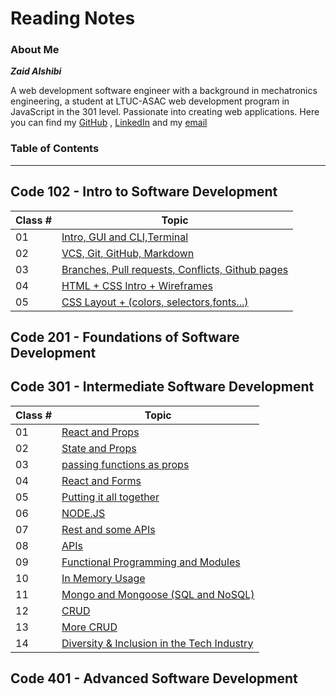 # Reading Notes
### About Me

***Zaid Alshibi***

A web development software engineer with a background in mechatronics engineering, a student at LTUC-ASAC web development program in JavaScript in the 301 level.
Passionate into creating web applications.
Here you can find my [GitHub](https://github.com/zaidalshibi) , [LinkedIn](https://www.linkedin.com/in/zaidalshibi/) and my [email](mailto:zaidealshibi@gmail.com)

### Table of Contents
---
## Code 102 - Intro to Software Development

| Class # | Topic                                                            |
| ------- | ---------------------------------------------------------------- |
| 01      | [Intro, GUI and CLI,Terminal](102-day01.md)                      |
| 02      | [VCS, Git, GitHub, Markdown](102-day02.md)                       |
| 03      | [Branches, Pull requests, Conflicts, Github pages](102-day03.md) |
| 04      | [HTML  + CSS Intro + Wireframes](102-day04.md)                   |
| 05      | [CSS Layout + (colors, selectors,fonts...)](102-day05.md)        |



## Code 201 - Foundations of Software Development

## Code 301 - Intermediate Software Development

| Class # | Topic                                                     |
| ------- | --------------------------------------------------------- |
| 01      | [React and Props](301-day01.md)                           |
| 02      | [State and Props](301-day02.md)                           |
| 03      | [passing functions as props](301-day03.md)                |
| 04      | [React and Forms](301-day04.md)                           |
| 05      | [Putting it all together](301-day05.md)                   |
| 06      | [NODE.JS](301-day06.md)                                   |
| 07      | [Rest and some APIs](301-day07.md)                        |
| 08      | [APIs](301-day08.md)                                      |
| 09      | [Functional Programming and Modules](301-day09.md)        |
| 10      | [In Memory Usage](301-day10.md)                           |
| 11      | [Mongo and Mongoose (SQL and NoSQL)](301-day11.md)        |
| 12      | [CRUD](301-day12.md)                                      |
| 13      | [More CRUD](301-day13.md)                                 |
| 14      | [Diversity & Inclusion in the Tech Industry](301-day14.md)|

## Code 401 - Advanced Software Development
